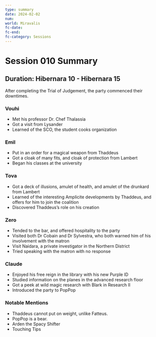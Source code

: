 ```yaml
---
type: summary
date: 2024-02-02
num: 
world: Miravalis
fc-date:
fc-end:
fc-category: Sessions
---
```

# Session 010 Summary
## Duration: Hibernara 10 - Hibernara 15

After completing the Trial of Judgement, the party commenced their downtimes. 
### Vouhi 
- Met his professor Dr. Chef Thalassia
- Got a visit from Lysander
- Learned of the SCO, the student cooks organization
### Emil
- Put in an order for a magical weapon from Thaddeus
- Got a cloak of many fits, and cloak of protection from Lambert
- Began his classes at the university
### Tova
- Got a deck of illusions, amulet of health, and amulet of the drunkard from Lambert
- Learned of the interesting Amplicite developments by Thaddeus, and offers for him to join the coalition
- Discovered Thaddeus’s role on his creation
### Zero
- Tended to the bar, and offered hospitality to the party
- Visited both Dr Cobain and Dr Sylvestra, who both warned him of his involvement with the matron
- Visit Naidara, a private investigator in the Northern District
- Tried speaking with the matron with no response
### Claude
- Enjoyed his free reign in the library with his new Purple ID
- Studied information on the planes in the advanced research floor
- Got a peek at wild magic research with Blark in Research II
- Introduced the party to PopPop
### Notable Mentions
- Thaddeus cannot put on weight, unlike Fatteus.
- PopPop is a bear.
- Arden the Spacy Shifter
- Touching Tips
